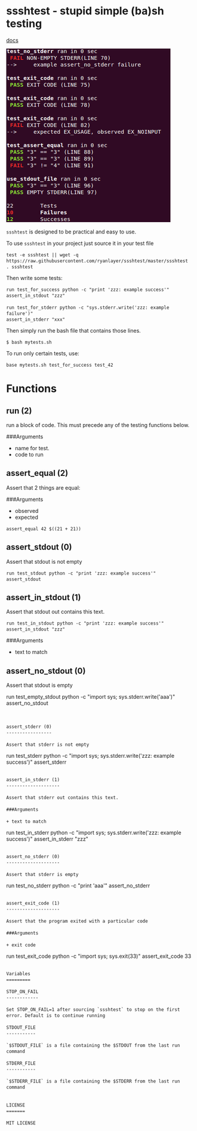 ssshtest - **s**tupid **s**imple (ba)**sh** **test**ing
=======================================================

[docs](http://ryanlayer.github.io/ssshtest/)

![example output](https://raw.githubusercontent.com/ryanlayer/ssshtest/master/screenshot.png)

`ssshtest` is designed to be practical and easy to use.

To use `ssshtest` in your project just source it in your test file

```
test -e ssshtest || wget -q https://raw.githubusercontent.com/ryanlayer/ssshtest/master/ssshtest
. ssshtest
```

Then write some tests:

```
run test_for_success python -c "print 'zzz: example success'"
assert_in_stdout "zzz"

run test_for_stderr python -c "sys.stderr.write('zzz: example failure')"
assert_in_stderr "xxx"
```

Then simply run the bash file that contains those lines.

```
$ bash mytests.sh
```

To run only certain tests, use:

```
base mytests.sh test_for_success test_42
```



Functions
=========

run (2)
-------

run a block of code. This must precede any of the testing functions below.

###Arguments

+ name for test.
+ code to run

assert_equal (2)
----------------

Assert that 2 things are equal:

###Arguments

+ observed
+ expected

```
assert_equal 42 $((21 + 21))
```

assert_stdout (0)
-----------------

Assert that stdout is not empty

```
run test_stdout python -c "print 'zzz: example success'"
assert_stdout
```

assert_in_stdout (1)
--------------------

Assert that stdout out contains this text.

```
run test_in_stdout python -c "print 'zzz: example success'"
assert_in_stdout "zzz"
```

###Arguments

+ text to match


assert_no_stdout (0)
--------------------

Assert that stdout is empty

run test_empty_stdout python -c "import sys; sys.stderr.write('aaa')"
assert_no_stdout
```


assert_stderr (0)
-----------------

Assert that stderr is not empty

```
run test_stderr python -c "import sys; sys.stderr.write('zzz: example success')"
assert_stderr
```

assert_in_stderr (1)
--------------------

Assert that stderr out contains this text.

###Arguments

+ text to match

```
run test_in_stderr python -c "import sys; sys.stderr.write('zzz: example success')"
assert_in_stderr "zzz"
```

assert_no_stderr (0)
--------------------

Assert that stderr is empty

```
run test_no_stderr python -c "print 'aaa'"
assert_no_stderr
```

assert_exit_code (1)
--------------------

Assert that the program exited with a particular code

###Arguments

+ exit code

```
run test_exit_code python -c "import sys; sys.exit(33)"
assert_exit_code 33
```

Variables
=========

STOP_ON_FAIL
------------

Set STOP_ON_FAIL=1 after sourcing `ssshtest` to stop on the first error. Default is to continue running

STDOUT_FILE
-----------

`$STDOUT_FILE` is a file containing the $STDOUT from the last run command

STDERR_FILE
-----------

`$STDERR_FILE` is a file containing the $STDERR from the last run command


LICENSE
=======

MIT LICENSE
